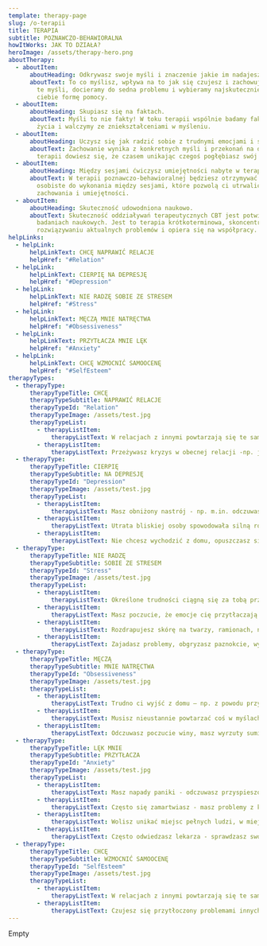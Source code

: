 ```yaml
---
template: therapy-page
slug: /o-terapii
title: TERAPIA
subtitle: POZNAWCZO-BEHAWIORALNA
howItWorks: JAK TO DZIAŁA?
heroImage: /assets/therapy-hero.png
aboutTherapy:
  - aboutItem:
      aboutHeading: Odkrywasz swoje myśli i znaczenie jakie im nadajesz.
      aboutText: To co myślisz, wpływa na to jak się czujesz i zachowujesz. Analizując
        te myśli, docieramy do sedna problemu i wybieramy najskuteczniejszą dla
        ciebie formę pomocy.
  - aboutItem:
      aboutHeading: Skupiasz się na faktach.
      aboutText: Myśli to nie fakty! W toku terapii wspólnie badamy fakty z twojego
        życia i walczymy ze zniekształceniami w myśleniu.
  - aboutItem:
      aboutHeading: Uczysz się jak radzić sobie z trudnymi emocjami i sytuacjami.
      aboutText: Zachowanie wynika z konkretnych myśli i przekonań na dany temat. W
        terapii dowiesz się, że czasem unikając czegoś pogłębiasz swój problem.
  - aboutItem:
      aboutHeading: Między sesjami ćwiczysz umiejętności nabyte w terapii.
      aboutText: W terapii poznawczo-behawioralnej będziesz otrzymywać krótkie prace
        osobiste do wykonania między sesjami, które pozwolą ci utrwalić nowe
        zachowania i umiejętności.
  - aboutItem:
      aboutHeading: Skuteczność udowodniona naukowo.
      aboutText: Skuteczność oddziaływań terapeutycznych CBT jest potwierdzona w
        badaniach naukowych. Jest to terapia krótkoterminowa, skoncentrowana na
        rozwiązywaniu aktualnych problemów i opiera się na współpracy.
helpLinks:
  - helpLink:
      helpLinkText: CHCĘ NAPRAWIĆ RELACJE
      helpHref: "#Relation"
  - helpLink:
      helpLinkText: CIERPIĘ NA DEPRESJĘ
      helpHref: "#Depression"
  - helpLink:
      helpLinkText: NIE RADZĘ SOBIE ZE STRESEM
      helpHref: "#Stress"
  - helpLink:
      helpLinkText: MĘCZĄ MNIE NATRĘCTWA
      helpHref: "#Obsessiveness"
  - helpLink:
      helpLinkText: PRZYTŁACZA MNIE LĘK
      helpHref: "#Anxiety"
  - helpLink:
      helpLinkText: CHCĘ WZMOCNIĆ SAMOOCENĘ
      helpHref: "#SelfEsteem"
therapyTypes:
  - therapyType:
      therapyTypeTitle: CHCĘ
      therapyTypeSubtitle: NAPRAWIĆ RELACJE
      therapyTypeId: "Relation"
      therapyTypeImage: /assets/test.jpg
      therapyTypeList:
        - therapyListItem:
            therapyListText: W relacjach z innymi powtarzają się te same problemy – np. tkwisz w związku, który jest dla ciebie nieodpowiedni, wybierasz niewłaściwe osoby, ciągle porównujesz się do innych, obezwładnia cię nieśmiałość, masz problemy z asertywnością w relacjach, nie okazujesz emocji w związku, ludzie odsuwają się od ciebie, ale nie wiesz dlaczego i uważasz, że to ich problem itp.
        - therapyListItem:
            therapyListText: Przeżywasz kryzys w obecnej relacji -np. już nie potrafisz radzić sobie z nim samodzielnie, trudno ci się dogadać z partnerem, masz poczucia bycia niezrozumianym, odczuwasz samotność w relacji, doszło do zdrady itp.
  - therapyType:
      therapyTypeTitle: CIERPIĘ
      therapyTypeSubtitle: NA DEPRESJĘ
      therapyTypeId: "Depression"
      therapyTypeImage: /assets/test.jpg
      therapyTypeList:
        - therapyListItem:
            therapyListText: Masz obniżony nastrój - np. m.in. odczuwasz przygnębienie i smutek, płaczesz częściej niż zwykle, czujesz obojętność, pojawiają się u ciebie myśli samobójcze, nie widzisz sensu w życiu.
        - therapyListItem:
            therapyListText: Utrata bliskiej osoby spowodowała silną rozpacz, nie radzisz sobie z negatywnymi emocjami, potrzebujesz wsparcia specjalisty.
        - therapyListItem:
            therapyListText: Nie chcesz wychodzić z domu, opuszczasz się w nauce, nie chodzisz do pracy, odczuwasz brak energii i motywacji by robić cokolwiek. Cierpisz na bezsenność.
  - therapyType:
      therapyTypeTitle: NIE RADZĘ
      therapyTypeSubtitle: SOBIE ZE STRESEM
      therapyTypeId: "Stress"
      therapyTypeImage: /assets/test.jpg
      therapyTypeList:
        - therapyListItem:
            therapyListText: Określone trudności ciągną się za tobą przez całe życie - np. dużo od siebie wymagasz i dużo pracujesz, ale trudno ci osiągnąć satysfakcję z tego co robisz, odkładasz rzeczy na później, masz tzw. "słomiany zapał", nie potrafisz odpoczywać itp.
        - therapyListItem:
            therapyListText: Masz poczucie, że emocje cię przytłaczają i nie potrafisz nad nimi zapanować, przeskakujesz z jednej emocji w inną, masz skłonności do samookaleczania się.
        - therapyListItem:
            therapyListText: Rozdrapujesz skórę na twarzy, ramionach, nogach, plecach i nie potrafisz przestać. W efekcie czego masz blizny i strupy na ciele.
        - therapyListItem:
            therapyListText: Zajadasz problemy, obgryzasz paznokcie, wyrywasz sobie włosy. Masz problemy ze snem, odczuwasz napięcie w ciele, boli cię żołądek, czujesz mrowienie w rękach lub nogach.
  - therapyType:
      therapyTypeTitle: MĘCZĄ
      therapyTypeSubtitle: MNIE NATRĘCTWA
      therapyTypeId: "Obsessiveness"
      therapyTypeImage: /assets/test.jpg
      therapyTypeList:
        - therapyListItem:
            therapyListText: Trudno ci wyjść z domu – np. z powodu przymusu dokładnego mycia rąk, skrupulatnego sprawdzania, czy kran jest zakręcony, czy kuchenka gazowa jest wyłączona.
        - therapyListItem:
            therapyListText: Musisz nieustannie powtarzać coś w myślach - np. czy na pewno dobrze się zachowałeś w towarzystwie, liczysz w myślach, powtarzasz sobie w myślach konkretne słowa.
        - therapyListItem:
            therapyListText: Odczuwasz poczucie winy, masz wyrzuty sumienia - np. że coś pomyślałeś, że mogłeś w ten sposób chcieć coś zrobić, a to w twoim przekonaniu niewłaściwe, niemoralne itp. przez co nie potrafisz cieszyć się życiem i korzystać z niego.
  - therapyType:
      therapyTypeTitle: LĘK MNIE
      therapyTypeSubtitle: PRZYTŁACZA
      therapyTypeId: "Anxiety"
      therapyTypeImage: /assets/test.jpg
      therapyTypeList:
        - therapyListItem:
            therapyListText: Masz napady paniki - odczuwasz przyspieszone bicie serca, trudno ci złapać oddech, masz wrażenie, że zaraz umrzesz itp.
        - therapyListItem:
            therapyListText: Często się zamartwiasz - masz problemy z koncentracją uwagi, boisz się o bliskich, o sytuację materialną, o swoją przyszłość, czujesz się obco we własnym ciele.
        - therapyListItem:
            therapyListText: Wolisz unikać miejsc pełnych ludzi, w miejscach publicznych sprawdzasz, gdzie znajduje się najbliższe wyjście lub toaleta.
        - therapyListItem:
            therapyListText: Często odwiedzasz lekarza - sprawdzasz swoje ciało, wyszukujesz pierwszych objawów choroby, sprawdzasz internet w poszukiwaniu informacji o objawach, które ci dokuczają, robisz liczne badania.
  - therapyType:
      therapyTypeTitle: CHCĘ
      therapyTypeSubtitle: WZMOCNIĆ SAMOOCENĘ
      therapyTypeId: "SelfEsteem"
      therapyTypeImage: /assets/test.jpg
      therapyTypeList:
        - therapyListItem:
            therapyListText: W relacjach z innymi powtarzają się te same problemy – np. ciągle porównujesz się do innych, obezwładnia cię nieśmiałość, masz problemy z asertywnością w relacjach, nie okazujesz emocji, trudno ci prosić innych o pomoc.
        - therapyListItem:
            therapyListText: Czujesz się przytłoczony problemami innych osób, trudno ci zadbać o własne potrzeby, czujesz, że inni o ciebie nie dbają.
---
```

Empty

